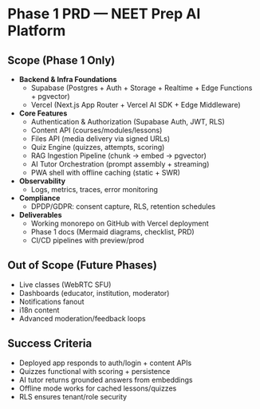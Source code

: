 # Phase 1 PRD — NEET Prep AI Platform

## Scope (Phase 1 Only)
- **Backend & Infra Foundations**
  - Supabase (Postgres + Auth + Storage + Realtime + Edge Functions + pgvector)
  - Vercel (Next.js App Router + Vercel AI SDK + Edge Middleware)
- **Core Features**
  - Authentication & Authorization (Supabase Auth, JWT, RLS)
  - Content API (courses/modules/lessons)
  - Files API (media delivery via signed URLs)
  - Quiz Engine (quizzes, attempts, scoring)
  - RAG Ingestion Pipeline (chunk → embed → pgvector)
  - AI Tutor Orchestration (prompt assembly + streaming)
  - PWA shell with offline caching (static + SWR)
- **Observability**
  - Logs, metrics, traces, error monitoring
- **Compliance**
  - DPDP/GDPR: consent capture, RLS, retention schedules
- **Deliverables**
  - Working monorepo on GitHub with Vercel deployment
  - Phase 1 docs (Mermaid diagrams, checklist, PRD)
  - CI/CD pipelines with preview/prod

## Out of Scope (Future Phases)
- Live classes (WebRTC SFU)
- Dashboards (educator, institution, moderator)
- Notifications fanout
- i18n content
- Advanced moderation/feedback loops

## Success Criteria
- Deployed app responds to auth/login + content APIs
- Quizzes functional with scoring + persistence
- AI tutor returns grounded answers from embeddings
- Offline mode works for cached lessons/quizzes
- RLS ensures tenant/role security
